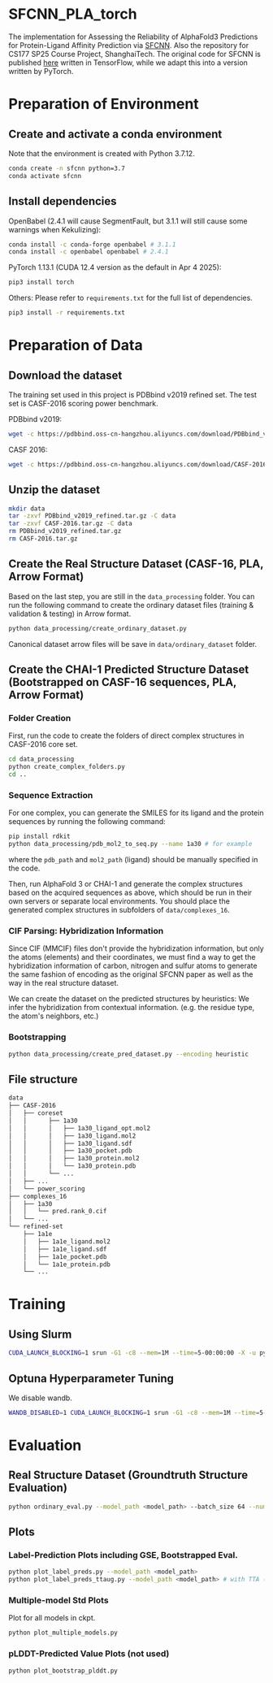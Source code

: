 # SFCNN_PLA_torch

The implementation for Assessing the Reliability of AlphaFold3 Predictions for Protein-Ligand Affinity Prediction via [SFCNN](https://bmcbioinformatics.biomedcentral.com/articles/10.1186/s12859-022-04762-3). Also the repository for CS177 SP25 Course Project, ShanghaiTech. The original code for SFCNN is published [here](https://github.com/bioinfocqupt/Sfcnn) written in TensorFlow, while we adapt this into a version written by PyTorch.

# Preparation of Environment
## Create and activate a conda environment
Note that the environment is created with Python 3.7.12.

```sh
conda create -n sfcnn python=3.7
conda activate sfcnn
```

## Install dependencies
OpenBabel (2.4.1 will cause SegmentFault, but 3.1.1 will still cause some warnings when Kekulizing):
```sh
conda install -c conda-forge openbabel # 3.1.1
conda install -c openbabel openbabel # 2.4.1
```

PyTorch 1.13.1 (CUDA 12.4 version as the default in Apr 4 2025):
```sh
pip3 install torch
```

Others: Please refer to `requirements.txt` for the full list of dependencies.
```sh
pip3 install -r requirements.txt
```

# Preparation of Data
## Download the dataset
The training set used in this project is PDBbind v2019 refined set. The test set is CASF-2016 scoring power benchmark.

PDBbind v2019:
```sh
wget -c https://pdbbind.oss-cn-hangzhou.aliyuncs.com/download/PDBbind_v2019_refined.tar.gz
```


CASF 2016:
```sh
wget -c https://pdbbind.oss-cn-hangzhou.aliyuncs.com/download/CASF-2016.tar.gz
```

## Unzip the dataset
```sh
mkdir data
tar -zxvf PDBbind_v2019_refined.tar.gz -C data
tar -zxvf CASF-2016.tar.gz -C data
rm PDBbind_v2019_refined.tar.gz
rm CASF-2016.tar.gz
```

## Create the Real Structure Dataset (CASF-16, PLA, Arrow Format)
Based on the last step, you are still in the `data_processing` folder. You can run the following command to create the ordinary dataset files (training & validation & testing) in Arrow format.
```sh
python data_processing/create_ordinary_dataset.py
```

Canonical dataset arrow files will be save in `data/ordinary_dataset` folder.

## Create the CHAI-1 Predicted Structure Dataset (Bootstrapped on CASF-16 sequences, PLA, Arrow Format)
### Folder Creation
First, run the code to create the folders of direct complex structures in CASF-2016 core set.
```sh
cd data_processing
python create_complex_folders.py
cd ..
```

### Sequence Extraction
For one complex, you can generate the SMILES for its ligand and the protein sequences by running the following command:
```sh
pip install rdkit
python data_processing/pdb_mol2_to_seq.py --name 1a30 # for example
```
where the `pdb_path` and `mol2_path` (ligand) should be manually specified in the code.

Then, run AlphaFold 3 or CHAI-1 and generate the complex structures based on the acquired sequences as above, which should be run in their own servers or separate local environments. You should place the generated complex structures in 
subfolders of `data/complexes_16`.


### CIF Parsing: Hybridization Information
Since CIF (MMCIF) files don't provide the hybridization information, but only the atoms (elements) and their coordinates, 
we must find a way to get the hybridization information of carbon, nitrogen and sulfur atoms to 
generate the same fashion of encoding as the original SFCNN paper as well as the way in the real structure dataset.

We can create the dataset on the predicted structures by heuristics: We infer the hybridization from contextual information. (e.g. the residue type, the atom's neighbors, etc.)
### Bootstrapping
```sh
python data_processing/create_pred_dataset.py --encoding heuristic
```

## File structure
```sh
data
├── CASF-2016
│   ├── coreset
│   │      ├── 1a30
│   │      │   ├── 1a30_ligand_opt.mol2
│   │      │   ├── 1a30_ligand.mol2
│   │      │   ├── 1a30_ligand.sdf
│   │      │   ├── 1a30_pocket.pdb
│   │      │   ├── 1a30_protein.mol2
│   │      │   └── 1a30_protein.pdb
│   │      └── ...
│   ├── ...
│   └── power_scoring
├── complexes_16
│   ├── 1a30
│   │   └── pred.rank_0.cif
│   └── ...
└── refined-set
    ├── 1a1e
    │   ├── 1a1e_ligand.mol2
    │   ├── 1a1e_ligand.sdf
    │   ├── 1a1e_pocket.pdb
    │   └── 1a1e_protein.pdb
    └── ...
```

# Training
## Using Slurm
```sh
CUDA_LAUNCH_BLOCKING=1 srun -G1 -c8 --mem=1M --time=5-00:00:00 -X -u python train.py --n_epochs 200 --batch_size 16 --num_workers 8 --last_dense_wd 0.015 --lr 0.0016 --dropout 0.3
```

## Optuna Hyperparameter Tuning
We disable wandb.
```sh
WANDB_DISABLED=1 CUDA_LAUNCH_BLOCKING=1 srun -G1 -c8 --mem=1M --time=5-00:00:00 -X -u python train_optuna.py --n_trials 50 --total_cpus 8 --n_jobs 2 --n_epochs 150
```

# Evaluation
## Real Structure Dataset (Groundtruth Structure Evaluation)
```sh
python ordinary_eval.py --model_path <model_path> --batch_size 64 --num_workers 8
```

## Plots
### Label-Prediction Plots including GSE, Bootstrapped Eval.
```sh
python plot_label_preds.py --model_path <model_path>
python plot_label_preds_ttaug.py --model_path <model_path> # with TTA (test-time augmentation)
```

### Multiple-model Std Plots
Plot for all models in ckpt.
```sh
python plot_multiple_models.py
```
### pLDDT-Predicted Value Plots (not used)
```sh
python plot_bootstrap_plddt.py
```